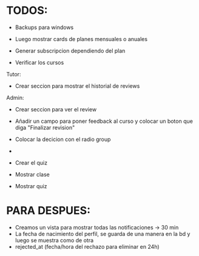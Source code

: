 # TODOS:

- Backups para windows
- Luego mostrar cards de planes mensuales o anuales
- Generar subscripcion dependiendo del plan

- Verificar los cursos

Tutor:

- Crear seccion para mostrar el historial de reviews

Admin:

- Crear seccion para ver el review
- Añadir un campo para poner feedback al curso y colocar un boton que diga "Finalizar revision"
- Colocar la decicion con el radio group
-

- Crear el quiz
- Mostrar clase
- Mostrar quiz

# PARA DESPUES:

- Creamos un vista para mostrar todas las notificaciones -> 30 min
- La fecha de nacimiento del perfil, se guarda de una manera en la bd y luego se muestra como de otra
- rejected_at (fecha/hora del rechazo para eliminar en 24h)
